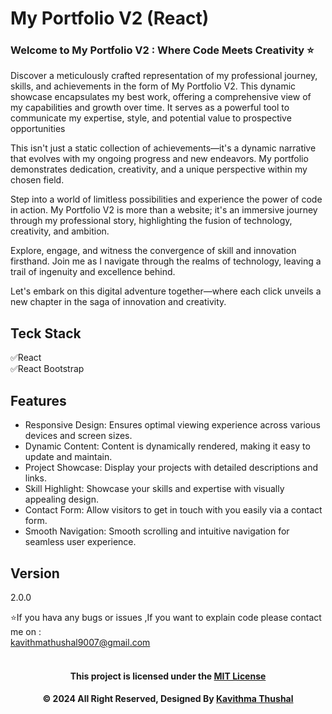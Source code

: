 # My Portfolio V2 (React)

### Welcome to My Portfolio V2 : Where Code Meets Creativity ⭐

Discover a meticulously crafted representation of my professional journey, skills, and achievements in the form of My
Portfolio V2. This dynamic showcase encapsulates my best work, offering a comprehensive view of my capabilities and
growth over time. It serves as a powerful tool to communicate my expertise, style, and potential value to prospective
opportunities

This isn't just a static collection of achievements—it's a dynamic narrative that evolves with my ongoing progress and
new endeavors. My portfolio demonstrates dedication, creativity, and a unique perspective within my chosen field.

Step into a world of limitless possibilities and experience the power of code in action. My Portfolio V2 is more than a
website; it's an immersive journey through my professional story, highlighting the fusion of technology, creativity, and
ambition.

Explore, engage, and witness the convergence of skill and innovation firsthand. Join me as I navigate through the realms
of technology, leaving a trail of ingenuity and excellence behind.

Let's embark on this digital adventure together—where each click unveils a new chapter in the saga of innovation and
creativity.

## Teck Stack

✅React</br>
✅React Bootstrap</br>

## Features

* Responsive Design: Ensures optimal viewing experience across various devices and screen sizes.
* Dynamic Content: Content is dynamically rendered, making it easy to update and maintain.
* Project Showcase: Display your projects with detailed descriptions and links.
* Skill Highlight: Showcase your skills and expertise with visually appealing design.
* Contact Form: Allow visitors to get in touch with you easily via a contact form.
* Smooth Navigation: Smooth scrolling and intuitive navigation for seamless user experience.

## Version

2.0.0

⭐️If you hava any bugs or issues ,If you want to explain code please contact me on :<br/>
[kavithmathushal9007@gmail.com](https://www.kavithmathushal9007@gmail.com)<br/><br/>

<div align="center">

#### This project is licensed under the [MIT License](LICENSE)

#### © 2024 All Right Reserved, Designed By [Kavithma Thushal](https://github.com/Kavithma-Thushal)

</div>
